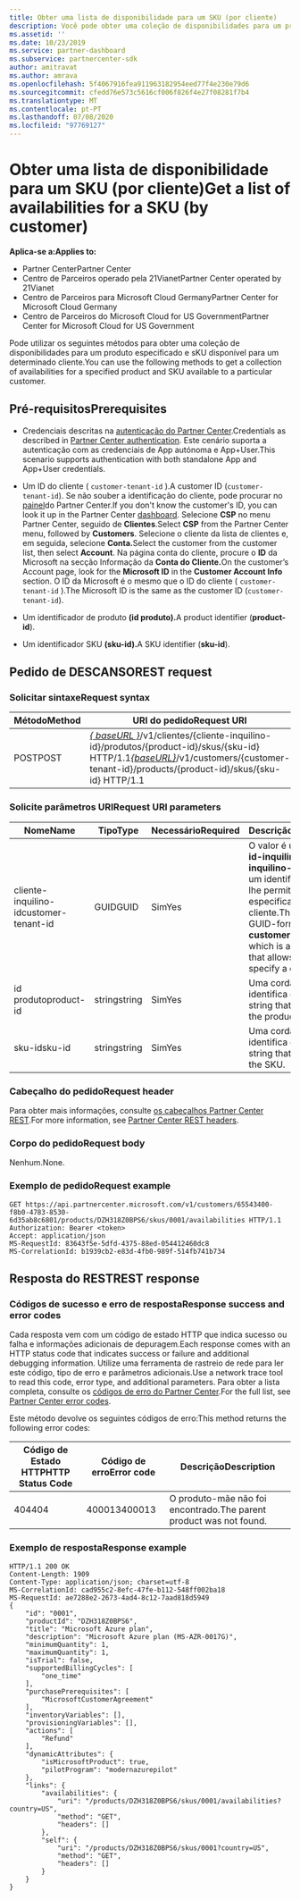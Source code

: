 ```yaml
---
title: Obter uma lista de disponibilidade para um SKU (por cliente)
description: Você pode obter uma coleção de disponibilidades para um produto especificado e SKU pelo cliente usando os identificadores de cliente, produto e SKU.
ms.assetid: ''
ms.date: 10/23/2019
ms.service: partner-dashboard
ms.subservice: partnercenter-sdk
author: amitravat
ms.author: amrava
ms.openlocfilehash: 5f4067916fea911963182954eed77f4e230e79d6
ms.sourcegitcommit: cfedd76e573c5616cf006f826f4e27f08281f7b4
ms.translationtype: MT
ms.contentlocale: pt-PT
ms.lasthandoff: 07/08/2020
ms.locfileid: "97769127"
---
```

# <a name="get-a-list-of-availabilities-for-a-sku-by-customer"></a><span data-ttu-id="5dd06-103">Obter uma lista de disponibilidade para um SKU (por cliente)</span><span class="sxs-lookup"><span data-stu-id="5dd06-103">Get a list of availabilities for a SKU (by customer)</span></span>

<span data-ttu-id="5dd06-104">**Aplica-se a:**</span><span class="sxs-lookup"><span data-stu-id="5dd06-104">**Applies to:**</span></span>

- <span data-ttu-id="5dd06-105">Partner Center</span><span class="sxs-lookup"><span data-stu-id="5dd06-105">Partner Center</span></span>
- <span data-ttu-id="5dd06-106">Centro de Parceiros operado pela 21Vianet</span><span class="sxs-lookup"><span data-stu-id="5dd06-106">Partner Center operated by 21Vianet</span></span>
- <span data-ttu-id="5dd06-107">Centro de Parceiros para Microsoft Cloud Germany</span><span class="sxs-lookup"><span data-stu-id="5dd06-107">Partner Center for Microsoft Cloud Germany</span></span>
- <span data-ttu-id="5dd06-108">Centro de Parceiros do Microsoft Cloud for US Government</span><span class="sxs-lookup"><span data-stu-id="5dd06-108">Partner Center for Microsoft Cloud for US Government</span></span>

<span data-ttu-id="5dd06-109">Pode utilizar os seguintes métodos para obter uma coleção de disponibilidades para um produto especificado e sKU disponível para um determinado cliente.</span><span class="sxs-lookup"><span data-stu-id="5dd06-109">You can use the following methods to get a collection of availabilities for a specified product and SKU available to a particular customer.</span></span>

## <a name="prerequisites"></a><span data-ttu-id="5dd06-110">Pré-requisitos</span><span class="sxs-lookup"><span data-stu-id="5dd06-110">Prerequisites</span></span>

- <span data-ttu-id="5dd06-111">Credenciais descritas na [autenticação do Partner Center](partner-center-authentication.md).</span><span class="sxs-lookup"><span data-stu-id="5dd06-111">Credentials as described in [Partner Center authentication](partner-center-authentication.md).</span></span> <span data-ttu-id="5dd06-112">Este cenário suporta a autenticação com as credenciais de App autónoma e App+User.</span><span class="sxs-lookup"><span data-stu-id="5dd06-112">This scenario supports authentication with both standalone App and App+User credentials.</span></span>

- <span data-ttu-id="5dd06-113">Um ID do cliente ( `customer-tenant-id` ).</span><span class="sxs-lookup"><span data-stu-id="5dd06-113">A customer ID (`customer-tenant-id`).</span></span> <span data-ttu-id="5dd06-114">Se não souber a identificação do cliente, pode procurar no [painel](https://partner.microsoft.com/dashboard)do Partner Center.</span><span class="sxs-lookup"><span data-stu-id="5dd06-114">If you don't know the customer's ID, you can look it up in the Partner Center [dashboard](https://partner.microsoft.com/dashboard).</span></span> <span data-ttu-id="5dd06-115">Selecione **CSP** no menu Partner Center, seguido de **Clientes**.</span><span class="sxs-lookup"><span data-stu-id="5dd06-115">Select **CSP** from the Partner Center menu, followed by **Customers**.</span></span> <span data-ttu-id="5dd06-116">Selecione o cliente da lista de clientes e, em seguida, selecione **Conta.**</span><span class="sxs-lookup"><span data-stu-id="5dd06-116">Select the customer from the customer list, then select **Account**.</span></span> <span data-ttu-id="5dd06-117">Na página conta do cliente, procure o **ID** da Microsoft na secção Informação da **Conta do Cliente.**</span><span class="sxs-lookup"><span data-stu-id="5dd06-117">On the customer’s Account page, look for the **Microsoft ID** in the **Customer Account Info** section.</span></span> <span data-ttu-id="5dd06-118">O ID da Microsoft é o mesmo que o ID do cliente ( `customer-tenant-id` ).</span><span class="sxs-lookup"><span data-stu-id="5dd06-118">The Microsoft ID is the same as the customer ID  (`customer-tenant-id`).</span></span>

- <span data-ttu-id="5dd06-119">Um identificador de produto **(id produto).**</span><span class="sxs-lookup"><span data-stu-id="5dd06-119">A product identifier (**product-id**).</span></span>

- <span data-ttu-id="5dd06-120">Um identificador SKU **(sku-id).**</span><span class="sxs-lookup"><span data-stu-id="5dd06-120">A SKU identifier (**sku-id**).</span></span>

## <a name="rest-request"></a><span data-ttu-id="5dd06-121">Pedido de DESCANSO</span><span class="sxs-lookup"><span data-stu-id="5dd06-121">REST request</span></span>

### <a name="request-syntax"></a><span data-ttu-id="5dd06-122">Solicitar sintaxe</span><span class="sxs-lookup"><span data-stu-id="5dd06-122">Request syntax</span></span>

| <span data-ttu-id="5dd06-123">Método</span><span class="sxs-lookup"><span data-stu-id="5dd06-123">Method</span></span> | <span data-ttu-id="5dd06-124">URI do pedido</span><span class="sxs-lookup"><span data-stu-id="5dd06-124">Request URI</span></span>                                                                                                                 |
|--------|-----------------------------------------------------------------------------------------------------------------------------|
| <span data-ttu-id="5dd06-125">POST</span><span class="sxs-lookup"><span data-stu-id="5dd06-125">POST</span></span>   | <span data-ttu-id="5dd06-126">[*\{ baseURL \}*](partner-center-rest-urls.md)/v1/clientes/{cliente-inquilino-id}/produtos/{product-id}/skus/{sku-id} HTTP/1.1</span><span class="sxs-lookup"><span data-stu-id="5dd06-126">[*\{baseURL\}*](partner-center-rest-urls.md)/v1/customers/{customer-tenant-id}/products/{product-id}/skus/{sku-id} HTTP/1.1</span></span> |

### <a name="request-uri-parameters"></a><span data-ttu-id="5dd06-127">Solicite parâmetros URI</span><span class="sxs-lookup"><span data-stu-id="5dd06-127">Request URI parameters</span></span>

| <span data-ttu-id="5dd06-128">Nome</span><span class="sxs-lookup"><span data-stu-id="5dd06-128">Name</span></span>               | <span data-ttu-id="5dd06-129">Tipo</span><span class="sxs-lookup"><span data-stu-id="5dd06-129">Type</span></span> | <span data-ttu-id="5dd06-130">Necessário</span><span class="sxs-lookup"><span data-stu-id="5dd06-130">Required</span></span> | <span data-ttu-id="5dd06-131">Descrição</span><span class="sxs-lookup"><span data-stu-id="5dd06-131">Description</span></span>                                                                                 |
|--------------------|------|----------|---------------------------------------------------------------------------------------------|
| <span data-ttu-id="5dd06-132">cliente-inquilino-id</span><span class="sxs-lookup"><span data-stu-id="5dd06-132">customer-tenant-id</span></span> | <span data-ttu-id="5dd06-133">GUID</span><span class="sxs-lookup"><span data-stu-id="5dd06-133">GUID</span></span> | <span data-ttu-id="5dd06-134">Sim</span><span class="sxs-lookup"><span data-stu-id="5dd06-134">Yes</span></span> | <span data-ttu-id="5dd06-135">O valor é um **cliente-id-inquilino-inquilino-id,** que é um identificador que lhe permite especificar um cliente.</span><span class="sxs-lookup"><span data-stu-id="5dd06-135">The value is a GUID-formatted **customer-tenant-id**, which is an identifier that allows you to specify a customer.</span></span> |
| <span data-ttu-id="5dd06-136">id produto</span><span class="sxs-lookup"><span data-stu-id="5dd06-136">product-id</span></span> | <span data-ttu-id="5dd06-137">string</span><span class="sxs-lookup"><span data-stu-id="5dd06-137">string</span></span> | <span data-ttu-id="5dd06-138">Sim</span><span class="sxs-lookup"><span data-stu-id="5dd06-138">Yes</span></span> | <span data-ttu-id="5dd06-139">Uma corda que identifica o produto.</span><span class="sxs-lookup"><span data-stu-id="5dd06-139">A string that identifies the product.</span></span> |
| <span data-ttu-id="5dd06-140">sku-id</span><span class="sxs-lookup"><span data-stu-id="5dd06-140">sku-id</span></span> | <span data-ttu-id="5dd06-141">string</span><span class="sxs-lookup"><span data-stu-id="5dd06-141">string</span></span> | <span data-ttu-id="5dd06-142">Sim</span><span class="sxs-lookup"><span data-stu-id="5dd06-142">Yes</span></span> | <span data-ttu-id="5dd06-143">Uma corda que identifica o SKU.</span><span class="sxs-lookup"><span data-stu-id="5dd06-143">A string that identifies the SKU.</span></span> |

### <a name="request-header"></a><span data-ttu-id="5dd06-144">Cabeçalho do pedido</span><span class="sxs-lookup"><span data-stu-id="5dd06-144">Request header</span></span>

<span data-ttu-id="5dd06-145">Para obter mais informações, consulte [os cabeçalhos Partner Center REST](headers.md).</span><span class="sxs-lookup"><span data-stu-id="5dd06-145">For more information, see [Partner Center REST headers](headers.md).</span></span>

### <a name="request-body"></a><span data-ttu-id="5dd06-146">Corpo do pedido</span><span class="sxs-lookup"><span data-stu-id="5dd06-146">Request body</span></span>

<span data-ttu-id="5dd06-147">Nenhum.</span><span class="sxs-lookup"><span data-stu-id="5dd06-147">None.</span></span>

### <a name="request-example"></a><span data-ttu-id="5dd06-148">Exemplo de pedido</span><span class="sxs-lookup"><span data-stu-id="5dd06-148">Request example</span></span>

```http
GET https://api.partnercenter.microsoft.com/v1/customers/65543400-f8b0-4783-8530-6d35ab8c6801/products/DZH318Z0BPS6/skus/0001/availabilities HTTP/1.1
Authorization: Bearer <token>
Accept: application/json
MS-RequestId: 83643f5e-5dfd-4375-88ed-054412460dc8
MS-CorrelationId: b1939cb2-e83d-4fb0-989f-514fb741b734
```

## <a name="rest-response"></a><span data-ttu-id="5dd06-149">Resposta do REST</span><span class="sxs-lookup"><span data-stu-id="5dd06-149">REST response</span></span>

### <a name="response-success-and-error-codes"></a><span data-ttu-id="5dd06-150">Códigos de sucesso e erro de resposta</span><span class="sxs-lookup"><span data-stu-id="5dd06-150">Response success and error codes</span></span>

<span data-ttu-id="5dd06-151">Cada resposta vem com um código de estado HTTP que indica sucesso ou falha e informações adicionais de depuragem.</span><span class="sxs-lookup"><span data-stu-id="5dd06-151">Each response comes with an HTTP status code that indicates success or failure and additional debugging information.</span></span> <span data-ttu-id="5dd06-152">Utilize uma ferramenta de rastreio de rede para ler este código, tipo de erro e parâmetros adicionais.</span><span class="sxs-lookup"><span data-stu-id="5dd06-152">Use a network trace tool to read this code, error type, and additional parameters.</span></span> <span data-ttu-id="5dd06-153">Para obter a lista completa, consulte os [códigos de erro do Partner Center](error-codes.md).</span><span class="sxs-lookup"><span data-stu-id="5dd06-153">For the full list, see [Partner Center error codes](error-codes.md).</span></span>

<span data-ttu-id="5dd06-154">Este método devolve os seguintes códigos de erro:</span><span class="sxs-lookup"><span data-stu-id="5dd06-154">This method returns the following error codes:</span></span>

| <span data-ttu-id="5dd06-155">Código de Estado HTTP</span><span class="sxs-lookup"><span data-stu-id="5dd06-155">HTTP Status Code</span></span> | <span data-ttu-id="5dd06-156">Código de erro</span><span class="sxs-lookup"><span data-stu-id="5dd06-156">Error code</span></span> | <span data-ttu-id="5dd06-157">Descrição</span><span class="sxs-lookup"><span data-stu-id="5dd06-157">Description</span></span> |
|------------------|------------|-------------|
| <span data-ttu-id="5dd06-158">404</span><span class="sxs-lookup"><span data-stu-id="5dd06-158">404</span></span> | <span data-ttu-id="5dd06-159">400013</span><span class="sxs-lookup"><span data-stu-id="5dd06-159">400013</span></span> | <span data-ttu-id="5dd06-160">O produto-mãe não foi encontrado.</span><span class="sxs-lookup"><span data-stu-id="5dd06-160">The parent product was not found.</span></span> |

### <a name="response-example"></a><span data-ttu-id="5dd06-161">Exemplo de resposta</span><span class="sxs-lookup"><span data-stu-id="5dd06-161">Response example</span></span>

```http
HTTP/1.1 200 OK
Content-Length: 1909
Content-Type: application/json; charset=utf-8
MS-CorrelationId: cad955c2-8efc-47fe-b112-548ff002ba18
MS-RequestId: ae7288e2-2673-4ad4-8c12-7aad818d5949
{
    "id": "0001",
    "productId": "DZH318Z0BPS6",
    "title": "Microsoft Azure plan",
    "description": "Microsoft Azure plan (MS-AZR-0017G)",
    "minimumQuantity": 1,
    "maximumQuantity": 1,
    "isTrial": false,
    "supportedBillingCycles": [
        "one_time"
    ],
    "purchasePrerequisites": [
        "MicrosoftCustomerAgreement"
    ],
    "inventoryVariables": [],
    "provisioningVariables": [],
    "actions": [
        "Refund"
    ],
    "dynamicAttributes": {
        "isMicrosoftProduct": true,
        "pilotProgram": "modernazurepilot"
    },
    "links": {
        "availabilities": {
            "uri": "/products/DZH318Z0BPS6/skus/0001/availabilities?country=US",
            "method": "GET",
            "headers": []
        },
        "self": {
            "uri": "/products/DZH318Z0BPS6/skus/0001?country=US",
            "method": "GET",
            "headers": []
        }
    }
}
```
